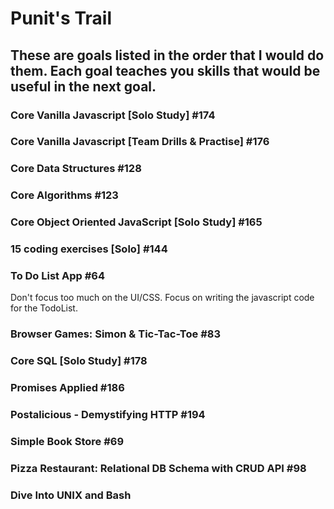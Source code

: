 # Punit's Trail

## These are goals listed in the order that I would do them. Each goal teaches you skills that would be useful in the next goal.

### Core Vanilla Javascript [Solo Study] #174

### Core Vanilla Javascript [Team Drills & Practise] #176

### Core Data Structures #128

### Core Algorithms #123

### Core Object Oriented JavaScript [Solo Study] #165

### 15 coding exercises [Solo] #144

### To Do List App #64
Don't focus too much on the UI/CSS. Focus on writing the javascript code for the TodoList.

### Browser Games: Simon & Tic-Tac-Toe #83

### Core SQL [Solo Study] #178

### Promises Applied #186

### Postalicious - Demystifying HTTP #194

### Simple Book Store #69

### Pizza Restaurant: Relational DB Schema with CRUD API #98

### Dive Into UNIX and Bash
